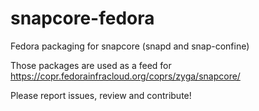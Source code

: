# snapcore-fedora
Fedora packaging for snapcore (snapd and snap-confine)

Those packages are used as a feed for https://copr.fedorainfracloud.org/coprs/zyga/snapcore/

Please report issues, review and contribute!

